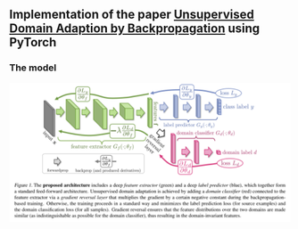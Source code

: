 ## Implementation of the paper [Unsupervised Domain Adaption by Backpropagation](https://arxiv.org/pdf/1409.7495.pdf) using PyTorch

### The model
![](https://github.com/PanPapag/DANN/blob/master/model.png)

